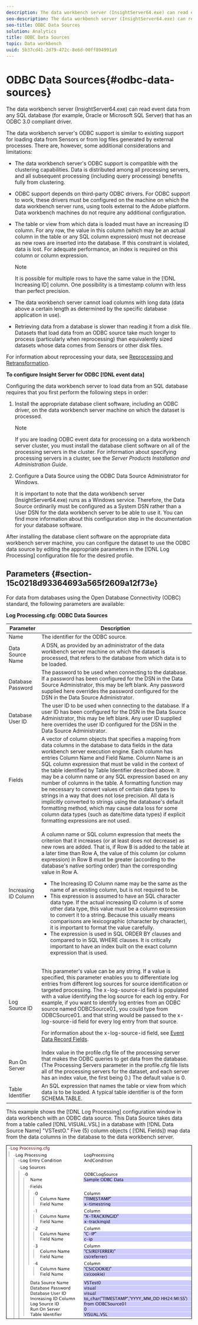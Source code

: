 ```yaml
---
description: The data workbench server (InsightServer64.exe) can read event data from any SQL database (for example, Oracle or Microsoft SQL Server) that has an ODBC 3.0 compliant driver.
seo-description: The data workbench server (InsightServer64.exe) can read event data from any SQL database (for example, Oracle or Microsoft SQL Server) that has an ODBC 3.0 compliant driver.
seo-title: ODBC Data Sources
solution: Analytics
title: ODBC Data Sources
topic: Data workbench
uuid: 5b37cd41-2d79-472c-8e6d-00ff894991a9
---
```


# ODBC Data Sources{#odbc-data-sources}

The data workbench server (InsightServer64.exe) can read event data from any SQL database (for example, Oracle or Microsoft SQL Server) that has an ODBC 3.0 compliant driver.

 The data workbench server's ODBC support is similar to existing support for loading data from Sensors or from log files generated by external processes. There are, however, some additional considerations and limitations:

* The data workbench server's ODBC support is compatible with the clustering capabilities. Data is distributed among all processing servers, and all subsequent processing (including query processing) benefits fully from clustering. 
* ODBC support depends on third-party ODBC drivers. For ODBC support to work, these drivers must be configured on the machine on which the data workbench server runs, using tools external to the Adobe platform. Data workbench machines do not require any additional configuration. 
* The table or view from which data is loaded must have an increasing ID column. For any row, the value in this column (which may be an actual column in the table or any SQL column expression) must not decrease as new rows are inserted into the database. If this constraint is violated, data is lost. For adequate performance, an index is required on this column or column expression.

  >[!NOTE]
  >
  >It is possible for multiple rows to have the same value in the [!DNL Increasing ID] column. One possibility is a timestamp column with less than perfect precision.

* The data workbench server cannot load columns with long data (data above a certain length as determined by the specific database application in use). 
* Retrieving data from a database is slower than reading it from a disk file. Datasets that load data from an ODBC source take much longer to process (particularly when reprocessing) than equivalently sized datasets whose data comes from Sensors or other disk files.

For information about reprocessing your data, see [Reprocessing and Retransformation](../../../home/c-dataset-const-proc/c-reproc-retrans/c-reproc-retrans.md#concept-6d82a173e4ab4111b673e7c2477d0823).

**To configure Insight Server for ODBC [!DNL event data]**

Configuring the data workbench server to load data from an SQL database requires that you first perform the following steps in order:

1. Install the appropriate database client software, including an ODBC driver, on the data workbench server machine on which the dataset is processed.

   >[!NOTE]
   >
   >If you are loading ODBC event data for processing on a data workbench server cluster, you must install the database client software on all of the processing servers in the cluster. For information about specifying processing servers in a cluster, see the *Server Products Installation and Administration Guide*.

1. Configure a Data Source using the ODBC Data Source Administrator for Windows.

   It is important to note that the data workbench server (InsightServer64.exe) runs as a Windows service. Therefore, the Data Source ordinarily must be configured as a System DSN rather than a User DSN for the data workbench server to be able to use it. You can find more information about this configuration step in the documentation for your database software.

After installing the database client software on the appropriate data workbench server machine, you can configure the dataset to use the ODBC data source by editing the appropriate parameters in the [!DNL Log Processing] configuration file for the desired profile.

## Parameters {#section-15c0218d93364693a565f2609a12f73e}

For data from databases using the Open Database Connectivity (ODBC) standard, the following parameters are available: 

<table id="table_606D8A90DA4A43C29F2C6130F8C753F8"> 
 <desc> 
  <b>Log Processing.cfg: ODBC Data Sources </b> 
 </desc> 
 <thead> 
  <tr> 
   <th colname="col1" class="entry"> Parameter </th> 
   <th colname="col2" class="entry"> Description </th> 
  </tr> 
 </thead>
 <tbody> 
  <tr> 
   <td colname="col1"> Name </td> 
   <td colname="col2"> The identifier for the ODBC source. </td> 
  </tr> 
  <tr> 
   <td colname="col1"> Data Source Name </td> 
   <td colname="col2"> A DSN, as provided by an administrator of the data workbench server machine on which the dataset is processed, that refers to the database from which data is to be loaded. </td> 
  </tr> 
  <tr> 
   <td colname="col1"> Database Password </td> 
   <td colname="col2"> The password to be used when connecting to the database. If a password has been configured for the DSN in the <span class="wintitle"> Data Source Administrator</span>, this may be left blank. Any password supplied here overrides the password configured for the DSN in the <span class="wintitle"> Data Source Administrator</span>. </td> 
  </tr> 
  <tr> 
   <td colname="col1"> Database User ID </td> 
   <td colname="col2"> The user ID to be used when connecting to the database. If a user ID has been configured for the DSN in the <span class="wintitle"> Data Source Administrator</span>, this may be left blank. Any user ID supplied here overrides the user ID configured for the DSN in the <span class="wintitle"> Data Source Administrator</span>. </td> 
  </tr> 
  <tr> 
   <td colname="col1"> Fields </td> 
   <td colname="col2"> A vector of column objects that specifies a mapping from data columns in the database to data fields in the data workbench server execution engine. Each column has entries <span class="wintitle"> Column Name</span> and <span class="wintitle"> Field Name</span>. <span class="wintitle"> Column Name</span> is an SQL column expression that must be valid in the context of the table identified by <span class="wintitle"> Table Identifier</span> described above. It may be a column name or any SQL expression based on any number of columns in the table. A formatting function may be necessary to convert values of certain data types to strings in a way that does not lose precision. All data is implicitly converted to strings using the database's default formatting method, which may cause data loss for some column data types (such as date/time data types) if explicit formatting expressions are not used. </td> 
  </tr> 
  <tr> 
   <td colname="col1"> Increasing ID Column </td> 
   <td colname="col2"> <p>A column name or SQL column expression that meets the criterion that it increases (or at least does not decrease) as new rows are added. That is, if Row B is added to the table at a later time than Row A, the value of this column (or column expression) in Row B must be greater (according to the database's native sorting order) than the corresponding value in Row A. </p> <p> 
     <ul id="ul_EBF6AEE4746B41B3B5BB6CC74194DAED"> 
      <li id="li_A5C9BE52B01649DE9726ECEC68B99828"> The <span class="wintitle"> Increasing ID Column </span>name may be the same as the name of an existing column, but is not required to be. </li> 
      <li id="li_CF69EAB4AFB14F4894F7A5CDCAF06947"> This expression is assumed to have an SQL character data type. If the actual increasing ID column is of some other data type, this value must be a column expression to convert it to a string. Because this usually means comparisons are lexicographic (character by character), it is important to format the value carefully. </li> 
      <li id="li_58977431962E48039C898CFC47C53323"> The expression is used in SQL ORDER BY clauses and compared to in SQL WHERE clauses. It is critically important to have an index built on the exact column expression that is used. </li> 
     </ul> </p> </td> 
  </tr> 
  <tr> 
   <td colname="col1"> Log Source ID </td> 
   <td colname="col2"> <p>This parameter's value can be any string. If a value is specified, this parameter enables you to differentiate log entries from different log sources for source identification or targeted processing. The x-log-source-id field is populated with a value identifying the log source for each log entry. For example, if you want to identify log entries from an ODBC source named ODBCSource01, you could type <span class="filepath"> from ODBCSource01.</span> and that string would be passed to the x-log-source-id field for every log entry from that source. </p> <p> For information about the x-log-source-id field, see <a href="../../../home/c-dataset-const-proc/c-ev-data-rec-fields.md#concept-06bda4be1a4649a2905a4422e9e6c42f"> Event Data Record Fields</a>. </p> </td> 
  </tr> 
  <tr> 
   <td colname="col1"> Run On Server </td> 
   <td colname="col2"> Index value in the <span class="filepath"> profile.cfg</span> file of the processing server that makes the ODBC queries to get data from the database. (The Processing Servers parameter in the <span class="filepath"> profile.cfg</span> file lists all of the processing servers for the dataset, and each server has an index value, the first being 0.) The default value is 0. </td> 
  </tr> 
  <tr> 
   <td colname="col1"> Table Identifier </td> 
   <td colname="col2"> An SQL expression that names the table or view from which data is to be loaded. A typical table identifier is of the form SCHEMA.TABLE. </td> 
  </tr> 
 </tbody> 
</table>

This example shows the [!DNL Log Processing] configuration window in data workbench with an ODBC data source. This Data Source takes data from a table called [!DNL VISUAL.VSL] in a database with [!DNL Data Source Name] "VSTestO." Five (5) column objects ( [!DNL Fields]) map data from the data columns in the database to the data workbench server.

![](assets/cfg_LogProcessing_LogSources_ODBC.png)

